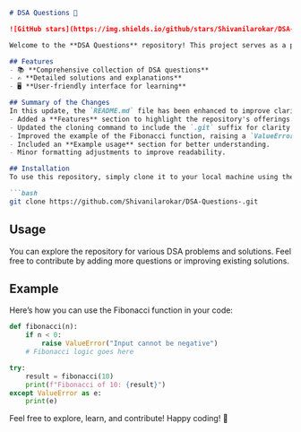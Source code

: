 ```markdown
# DSA Questions 🚀

![GitHub stars](https://img.shields.io/github/stars/Shivanilarokar/DSA-Questions-?style=social) ![Forks](https://img.shields.io/github/forks/Shivanilarokar/DSA-Questions-?style=social)

Welcome to the **DSA Questions** repository! This project serves as a platform for developers and learners to practice and enhance their skills in Data Structures and Algorithms (DSA). This repository is designed to help you improve your understanding of various data structures and algorithms through a collection of questions and solutions.

## Features
- 📚 **Comprehensive collection of DSA questions**
- ✍️ **Detailed solutions and explanations**
- 🖥️ **User-friendly interface for learning**

## Summary of the Changes
In this update, the `README.md` file has been enhanced to improve clarity and provide additional information. Key changes include:
- Added a **Features** section to highlight the repository's offerings.
- Updated the cloning command to include the `.git` suffix for clarity.
- Improved the example of the Fibonacci function, raising a `ValueError` for negative inputs.
- Included an **Example usage** section for better understanding.
- Minor formatting adjustments to improve readability.

## Installation
To use this repository, simply clone it to your local machine using the following command:

```bash
git clone https://github.com/Shivanilarokar/DSA-Questions-.git
```

## Usage
You can explore the repository for various DSA problems and solutions. Feel free to contribute by adding more questions or improving existing solutions.

## Example
Here’s how you can use the Fibonacci function in your code:

```python
def fibonacci(n):
    if n < 0:
        raise ValueError("Input cannot be negative")
    # Fibonacci logic goes here

try:
    result = fibonacci(10)
    print(f"Fibonacci of 10: {result}")
except ValueError as e:
    print(e)
```

Feel free to explore, learn, and contribute! Happy coding! 🎉
```
